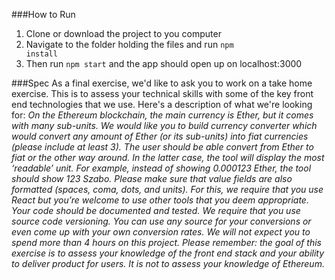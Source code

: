 ###How to Run
1. Clone or download the project to you computer
2. Navigate to the folder holding the files and run <code>npm install</code>
3. Then run <code>npm start</code> and the app should open up on localhost:3000


###Spec
As a final exercise, we'd like to ask you to work on a take home exercise. 
This is to assess your technical skills with some of the key front end 
technologies that we use. 
Here's a description of what we're looking for: 
*On the Ethereum blockchain, the main currency is Ether, but it comes with 
many sub-units. We would like you to build currency converter which would 
convert any amount of Ether (or its sub-units) into fiat currencies (please 
include at least 3). The user should be able convert from Ether to fiat or 
the other way around. In the latter case, the tool will display the most 
‘readable’ unit. For example, instead of showing 0.000123 Ether, the tool 
should show 123 Szabo. Please make sure that value fields are also 
formatted (spaces, coma, dots, and units).* 
*For this, we require that you use React but you’re welcome to use other 
tools that you deem appropriate. Your code should be documented and tested. 
We require that you use source code versioning.* 
*You can use any source for your conversions or even come up with your own 
conversion rates.* 
*We will not expect you to spend more than 4 hours on this project.* 
*Please remember: the goal of this exercise is to assess your knowledge of 
the front end stack and your ability to deliver product for users. It is 
not to assess your knowledge of Ethereum.*